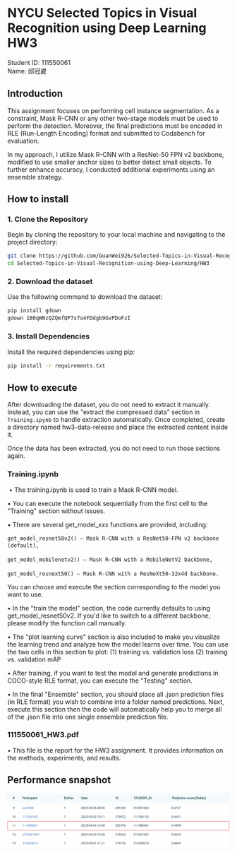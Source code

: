 # NYCU Selected Topics in Visual Recognition using Deep Learning HW3
Student ID: 111550061   
Name: 邱冠崴

## Introduction
This assignment focuses on performing cell instance segmentation. As a constraint, Mask R-CNN or any other two-stage models must be used to perform the detection. Moreover, the final predictions must be encoded in RLE (Run-Length Encoding) format and submitted to Codabench for evaluation.

In my approach, I utilize Mask R-CNN with a ResNet-50 FPN v2 backbone, modified to use smaller anchor sizes to better detect small objects. To further enhance accuracy, I conducted additional experiments using an ensemble strategy.


## How to install
### 1. Clone the Repository 
Begin by cloning the repository to your local machine and navigating to the project directory:  
```bash 
git clone https://github.com/GuanWei926/Selected-Topics-in-Visual-Recognition-using-Deep-Learning.git   
cd Selected-Topics-in-Visual-Recognition-using-Deep-Learning/HW3
```

### 2. Download the dataset 
Use the following command to download the dataset:  
```bash 
pip install gdown
gdown 1B0qWNzQZQmfQP7x7o4FDdgb9GvPDoFzI   
```

### 3. Install Dependencies  
Install the required dependencies using pip:    
```bash 
pip install -r requirements.txt 
```

## How to execute
After downloading the dataset, you do not need to extract it manually. Instead, you can use the "extract the compressed data" section in ```Training.ipynb``` to handle extraction automatically. Once completed, create a directory named hw3-data-release and place the extracted content inside it.

Once the data has been extracted, you do not need to run those sections again.
### Training.ipynb
&nbsp;•   The training.ipynb is used to train a Mask R-CNN model.  

•   You can execute the notebook sequentially from the first cell to the "Training" section without issues.  

•   There are several get_model_xxx functions are provided, including:

    get_model_resnet50v2() – Mask R-CNN with a ResNet50-FPN v2 backbone (default),

    get_model_mobilenetv2() – Mask R-CNN with a MobileNetV2 backbone,

    get_model_resnext50() – Mask R-CNN with a ResNeXt50-32x4d backbone.
    
You can choose and execute the section corresponding to the model you want to use.

•   In the "train the model" section, the code currently defaults to using get_model_resnet50v2. If you'd like to switch to a different backbone, please modify the function call manually.

•   The "plot learning curve" section is also included to make you visualize the learning trend and analyze how the model learns over time. You can use the two cells in this section to plot: (1) training vs. validation loss (2) training vs. validation mAP

•   After training, if you want to test the model and generate predictions in COCO-style RLE format, you can execute the "Testing" section.  

•   In the final "Ensemble" section, you should place all .json prediction files (in RLE format) you wish to combine into a folder named predictions. Next, execute this section then the code will automatically help you to merge all of the .json file into one single ensemble prediction file.

### 111550061_HW3.pdf
•  This file is the report for the HW3 assignment. It provides information on the methods, experiments, and results.

## Performance snapshot
![alt text](image.png)
![alt text](image-1.png)
